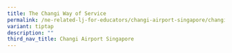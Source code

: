 ```yaml
---
title: The Changi Way of Service
permalink: /ne-related-lj-for-educators/changi-airport-singapore/changi-way-of-service/
variant: tiptap
description: ""
third_nav_title: Changi Airport Singapore
---
```

